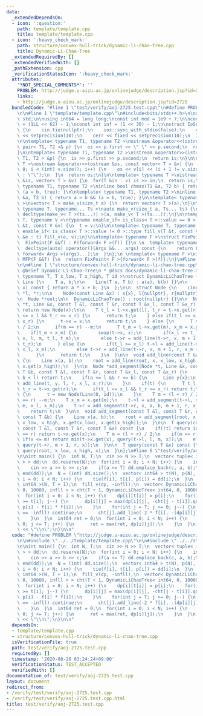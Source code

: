 ```yaml
---
data:
  _extendedDependsOn:
  - icon: ':question:'
    path: template/template.cpp
    title: template/template.cpp
  - icon: ':heavy_check_mark:'
    path: structure/convex-hull-trick/dynamic-li-chao-tree.cpp
    title: Dynamic-Li-Chao-Tree
  _extendedRequiredBy: []
  _extendedVerifiedWith: []
  _pathExtension: cpp
  _verificationStatusIcon: ':heavy_check_mark:'
  attributes:
    '*NOT_SPECIAL_COMMENTS*': ''
    PROBLEM: http://judge.u-aizu.ac.jp/onlinejudge/description.jsp?id=2725
    links:
    - http://judge.u-aizu.ac.jp/onlinejudge/description.jsp?id=2725
  bundledCode: "#line 1 \"test/verify/aoj-2725.test.cpp\"\n#define PROBLEM \"http://judge.u-aizu.ac.jp/onlinejudge/description.jsp?id=2725\"\
    \n\n#line 1 \"template/template.cpp\"\n#include<bits/stdc++.h>\n\nusing namespace\
    \ std;\n\nusing int64 = long long;\nconst int mod = 1e9 + 7;\n\nconst int64 infll\
    \ = (1LL << 62) - 1;\nconst int inf = (1 << 30) - 1;\n\nstruct IoSetup {\n  IoSetup()\
    \ {\n    cin.tie(nullptr);\n    ios::sync_with_stdio(false);\n    cout << fixed\
    \ << setprecision(10);\n    cerr << fixed << setprecision(10);\n  }\n} iosetup;\n\
    \n\ntemplate< typename T1, typename T2 >\nostream &operator<<(ostream &os, const\
    \ pair< T1, T2 >& p) {\n  os << p.first << \" \" << p.second;\n  return os;\n\
    }\n\ntemplate< typename T1, typename T2 >\nistream &operator>>(istream &is, pair<\
    \ T1, T2 > &p) {\n  is >> p.first >> p.second;\n  return is;\n}\n\ntemplate< typename\
    \ T >\nostream &operator<<(ostream &os, const vector< T > &v) {\n  for(int i =\
    \ 0; i < (int) v.size(); i++) {\n    os << v[i] << (i + 1 != v.size() ? \" \"\
    \ : \"\");\n  }\n  return os;\n}\n\ntemplate< typename T >\nistream &operator>>(istream\
    \ &is, vector< T > &v) {\n  for(T &in : v) is >> in;\n  return is;\n}\n\ntemplate<\
    \ typename T1, typename T2 >\ninline bool chmax(T1 &a, T2 b) { return a < b &&\
    \ (a = b, true); }\n\ntemplate< typename T1, typename T2 >\ninline bool chmin(T1\
    \ &a, T2 b) { return a > b && (a = b, true); }\n\ntemplate< typename T = int64\
    \ >\nvector< T > make_v(size_t a) {\n  return vector< T >(a);\n}\n\ntemplate<\
    \ typename T, typename... Ts >\nauto make_v(size_t a, Ts... ts) {\n  return vector<\
    \ decltype(make_v< T >(ts...)) >(a, make_v< T >(ts...));\n}\n\ntemplate< typename\
    \ T, typename V >\ntypename enable_if< is_class< T >::value == 0 >::type fill_v(T\
    \ &t, const V &v) {\n  t = v;\n}\n\ntemplate< typename T, typename V >\ntypename\
    \ enable_if< is_class< T >::value != 0 >::type fill_v(T &t, const V &v) {\n  for(auto\
    \ &e : t) fill_v(e, v);\n}\n\ntemplate< typename F >\nstruct FixPoint : F {\n\
    \  FixPoint(F &&f) : F(forward< F >(f)) {}\n \n  template< typename... Args >\n\
    \  decltype(auto) operator()(Args &&... args) const {\n    return F::operator()(*this,\
    \ forward< Args >(args)...);\n  }\n};\n \ntemplate< typename F >\ninline decltype(auto)\
    \ MFP(F &&f) {\n  return FixPoint< F >{forward< F >(f)};\n}\n#line 4 \"test/verify/aoj-2725.test.cpp\"\
    \n\n#line 1 \"structure/convex-hull-trick/dynamic-li-chao-tree.cpp\"\n/**\n *\
    \ @brief Dynamic-Li-Chao-Tree\n * @docs docs/dynamic-li-chao-tree.md\n*/\ntemplate<\
    \ typename T, T x_low, T x_high, T id >\nstruct DynamicLiChaoTree {\n\n  struct\
    \ Line {\n    T a, b;\n\n    Line(T a, T b) : a(a), b(b) {}\n\n    inline T get(T\
    \ x) const { return a * x + b; }\n  };\n\n  struct Node {\n    Line x;\n    Node\
    \ *l, *r;\n\n    Node(const Line &x) : x{x}, l{nullptr}, r{nullptr} {}\n  };\n\
    \n  Node *root;\n\n  DynamicLiChaoTree() : root{nullptr} {}\n\n  Node *add_line(Node\
    \ *t, Line &x, const T &l, const T &r, const T &x_l, const T &x_r) {\n    if(!t)\
    \ return new Node(x);\n\n    T t_l = t->x.get(l), t_r = t->x.get(r);\n\n    if(t_l\
    \ <= x_l && t_r <= x_r) {\n      return t;\n    } else if(t_l >= x_l && t_r >=\
    \ x_r) {\n      t->x = x;\n      return t;\n    } else {\n      T m = (l + r)\
    \ / 2;\n      if(m == r) --m;\n      T t_m = t->x.get(m), x_m = x.get(m);\n  \
    \    if(t_m > x_m) {\n        swap(t->x, x);\n        if(x_l >= t_l) t->l = add_line(t->l,\
    \ x, l, m, t_l, t_m);\n        else t->r = add_line(t->r, x, m + 1, r, t_m + x.a,\
    \ t_r);\n      } else {\n        if(t_l >= x_l) t->l = add_line(t->l, x, l, m,\
    \ x_l, x_m);\n        else t->r = add_line(t->r, x, m + 1, r, x_m + x.a, x_r);\n\
    \      }\n      return t;\n    }\n  }\n\n  void add_line(const T &a, const T &b)\
    \ {\n    Line x(a, b);\n    root = add_line(root, x, x_low, x_high, x.get(x_low),\
    \ x.get(x_high));\n  }\n\n  Node *add_segment(Node *t, Line &x, const T &a, const\
    \ T &b, const T &l, const T &r, const T &x_l, const T &x_r) {\n    if(r < a ||\
    \ b < l) return t;\n    if(a <= l && r <= b) {\n      Line y{x};\n      return\
    \ add_line(t, y, l, r, x_l, x_r);\n    }\n    if(t) {\n      T t_l = t->x.get(l),\
    \ t_r = t->x.get(r);\n      if(t_l <= x_l && t_r <= x_r) return t;\n    } else\
    \ {\n      t = new Node(Line(0, id));\n    }\n    T m = (l + r) / 2;\n    if(m\
    \ == r) --m;\n    T x_m = x.get(m);\n    t->l = add_segment(t->l, x, a, b, l,\
    \ m, x_l, x_m);\n    t->r = add_segment(t->r, x, a, b, m + 1, r, x_m + x.a, x_r);\n\
    \    return t;\n  }\n\n  void add_segment(const T &l, const T &r, const T &a,\
    \ const T &b) {\n    Line x(a, b);\n    root = add_segment(root, x, l, r - 1,\
    \ x_low, x_high, x.get(x_low), x.get(x_high));\n  }\n\n  T query(const Node *t,\
    \ const T &l, const T &r, const T &x) const {\n    if(!t) return id;\n    if(l\
    \ == r) return t->x.get(x);\n    T m = (l + r) / 2;\n    if(m == r) --m;\n   \
    \ if(x <= m) return min(t->x.get(x), query(t->l, l, m, x));\n    else return min(t->x.get(x),\
    \ query(t->r, m + 1, r, x));\n  }\n\n  T query(const T &x) const {\n    return\
    \ query(root, x_low, x_high, x);\n  }\n};\n#line 6 \"test/verify/aoj-2725.test.cpp\"\
    \n\nint main() {\n  int N, T;\n  cin >> N >> T;\n  vector< tuple< int, int, int\
    \ > > dd;\n  dd.reserve(N);\n  for(int i = 0; i < N; i++) {\n    int a, b, c;\n\
    \    cin >> a >> b >> c;\n    if(a <= T) dd.emplace_back(c, a, b);\n  }\n  sort(begin(dd),\
    \ end(dd));\n  N = (int) dd.size();\n  vector< int64 > t(N), p(N), f(N);\n  for(int\
    \ i = 0; i < N; i++) {\n    tie(f[i], t[i], p[i]) = dd[i];\n  }\n  auto dp = make_v<\
    \ int64 >(N, T + 1);\n  fill_v(dp, -infll);\n  vector< DynamicLiChaoTree< int64,\
    \ 0, 10000, infll > > cht(T + 1, DynamicLiChaoTree< int64, 0, 10000, infll >());\n\
    \  for(int i = 0; i < N; i++) {\n    dp[i][t[i]] = p[i];\n    for(int j = T; j\
    \ >= t[i]; j--) {\n      dp[i][j] = max(dp[i][j], -cht[j - t[i]].query(f[i]) +\
    \ p[i] - f[i] * f[i]);\n    }\n    for(int j = T; j >= 0; j--) {\n      if(dp[i][j]\
    \ == -infll) continue;\n      cht[j].add_line(-2 * f[i], -(dp[i][j] - f[i] * f[i]));\n\
    \    }\n  }\n  int64 ret = 0;\n  for(int i = 0; i < N; i++) {\n    for(int j =\
    \ 0; j <= T; j++) {\n      ret = max(ret, dp[i][j]);\n    }\n  }\n  cout << ret\
    \ << \"\\n\";\n}\n\n"
  code: "#define PROBLEM \"http://judge.u-aizu.ac.jp/onlinejudge/description.jsp?id=2725\"\
    \n\n#include \"../../template/template.cpp\"\n\n#include \"../../structure/convex-hull-trick/dynamic-li-chao-tree.cpp\"\
    \n\nint main() {\n  int N, T;\n  cin >> N >> T;\n  vector< tuple< int, int, int\
    \ > > dd;\n  dd.reserve(N);\n  for(int i = 0; i < N; i++) {\n    int a, b, c;\n\
    \    cin >> a >> b >> c;\n    if(a <= T) dd.emplace_back(c, a, b);\n  }\n  sort(begin(dd),\
    \ end(dd));\n  N = (int) dd.size();\n  vector< int64 > t(N), p(N), f(N);\n  for(int\
    \ i = 0; i < N; i++) {\n    tie(f[i], t[i], p[i]) = dd[i];\n  }\n  auto dp = make_v<\
    \ int64 >(N, T + 1);\n  fill_v(dp, -infll);\n  vector< DynamicLiChaoTree< int64,\
    \ 0, 10000, infll > > cht(T + 1, DynamicLiChaoTree< int64, 0, 10000, infll >());\n\
    \  for(int i = 0; i < N; i++) {\n    dp[i][t[i]] = p[i];\n    for(int j = T; j\
    \ >= t[i]; j--) {\n      dp[i][j] = max(dp[i][j], -cht[j - t[i]].query(f[i]) +\
    \ p[i] - f[i] * f[i]);\n    }\n    for(int j = T; j >= 0; j--) {\n      if(dp[i][j]\
    \ == -infll) continue;\n      cht[j].add_line(-2 * f[i], -(dp[i][j] - f[i] * f[i]));\n\
    \    }\n  }\n  int64 ret = 0;\n  for(int i = 0; i < N; i++) {\n    for(int j =\
    \ 0; j <= T; j++) {\n      ret = max(ret, dp[i][j]);\n    }\n  }\n  cout << ret\
    \ << \"\\n\";\n}\n\n"
  dependsOn:
  - template/template.cpp
  - structure/convex-hull-trick/dynamic-li-chao-tree.cpp
  isVerificationFile: true
  path: test/verify/aoj-2725.test.cpp
  requiredBy: []
  timestamp: '2020-08-20 03:24:24+09:00'
  verificationStatus: TEST_ACCEPTED
  verifiedWith: []
documentation_of: test/verify/aoj-2725.test.cpp
layout: document
redirect_from:
- /verify/test/verify/aoj-2725.test.cpp
- /verify/test/verify/aoj-2725.test.cpp.html
title: test/verify/aoj-2725.test.cpp
---
```

